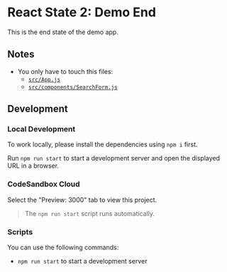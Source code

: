 # React State 2: Demo End

This is the end state of the demo app.

## Notes

- You only have to touch this files:
  - [`src/App.js`](./src/App.js)
  - [`src/components/SearchForm.js`](./src/components/SearchForm.js)

## Development

### Local Development

To work locally, please install the dependencies using `npm i` first.

Run `npm run start` to start a development server and open the displayed URL in a browser.

### CodeSandbox Cloud

Select the "Preview: 3000" tab to view this project.

> The `npm run start` script runs automatically.

### Scripts

You can use the following commands:

- `npm run start` to start a development server
